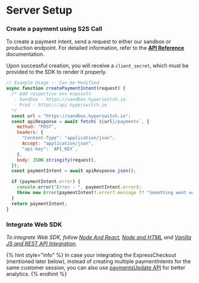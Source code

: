 # Server Setup

### Create a payment using S2S Call

To create a payment intent, send a request to either our sandbox or production endpoint. For detailed information, refer to the [**API Reference**](https://api-reference.hyperswitch.io/api-reference/payments/payments--create) documentation.

Upon successful creation, you will receive a `client_secret`, which must be provided to the SDK to render it properly.

```javascript
// Example Usage :- Can be Modified
async function createPaymentIntent(request) {
  /* Add respective env enpoints
   - Sandbox - https://sandbox.hyperswitch.io
   - Prod - https://api.hyperswitch.io
  */
  const url = "https://sandbox.hyperswitch.io";
  const apiResponse = await fetch(`${url}/payments`, {
    method: "POST",
    headers: {
      "Content-Type": "application/json",
      Accept: "application/json",
      "api-key": `API_KEY`,
    },
    body: JSON.stringify(request),
  });
  const paymentIntent = await apiResponse.json();

  if (paymentIntent.error) {
    console.error("Error - ", paymentIntent.error);
    throw new Error(paymentIntent?.error?.message ?? "Something went wrong.");
  }
  return paymentIntent;
}
```

### Integrate Web SDK

_To integrate Web SDK, follow_ [_Node And React_](node-and-react.md)_,_ [_Node and HTML_](node-and-html.md) _and_ [_Vanilla JS and REST API Integration_](vanilla-js-and-rest-api-integration.md)_._

{% hint style="info" %}
In case your integrating the ExpressCheckout (mentioned later below), instead of creating multiple paymentIntents for the same customer session, you can also use [paymentsUpdate API](https://api-reference.hyperswitch.io/api-reference/payments/payments--update) for better analytics.
{% endhint %}
